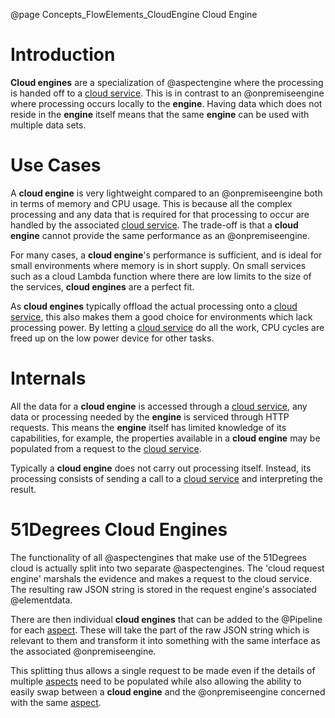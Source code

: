 @page Concepts_FlowElements_CloudEngine Cloud Engine

# Introduction

**Cloud engines** are a specialization of @aspectengine where the processing is handed off to a
[cloud service](@term{CloudService}). This is in contrast to an @onpremiseengine where processing 
occurs locally to the **engine**. Having data which does not reside
in the **engine** itself means that the same **engine** can be used with multiple data sets.

# Use Cases

A **cloud engine** is very lightweight compared to an @onpremiseengine both in terms of memory and CPU usage.
This is because all the complex processing and any data that is required for that processing to occur are handled
by the associated [cloud service](@term{CloudService}). The trade-off is that a **cloud engine**
cannot provide the same performance as an @onpremiseengine.

For many cases, a **cloud engine**'s performance is sufficient, and is ideal for small environments where
memory is in short supply. On small services such as a cloud Lambda function where there are low limits to the size of
the services, **cloud engines** are a perfect fit.

As **cloud engines** typically offload the actual processing onto a [cloud service](@term{CloudService}), this
also makes them a good choice for environments which lack processing power. By letting a
[cloud service](@term{CloudService}) do all the work, CPU cycles are freed up on the low power device for other
tasks.

# Internals

All the data for a **cloud engine** is accessed through a [cloud service](@term{CloudService}), any data
or processing needed by the **engine** is serviced through HTTP requests. This means the **engine** itself
has limited knowledge of its capabilities, for example, the properties available in a **cloud engine** may be
populated from a request to the [cloud service](@term{CloudService}).

Typically a **cloud engine** does not carry out processing itself. Instead, its processing consists of sending
a call to a [cloud service](@term{CloudService}) and interpreting the result.

# 51Degrees Cloud Engines

The functionality of all @aspectengines that make use of the 51Degrees cloud is actually split into two 
separate @aspectengines.
The 'cloud request engine' marshals the evidence and makes a request to the cloud service. The resulting
raw JSON string is stored in the request engine's associated @elementdata.

There are then individual **cloud engines** that can be added to the @Pipeline for each [aspect](@term{Aspect}). These will take
the part of the raw JSON string which is relevant to them and transform it into something with the same interface
as the associated @onpremiseengine.

This splitting thus allows a single request to be made even if the details of multiple [aspects](@term{Aspect}) need to be 
populated while also allowing the ability to easily swap between a **cloud engine** and the @onpremiseengine 
concerned with the same [aspect](@term{Aspect}).
